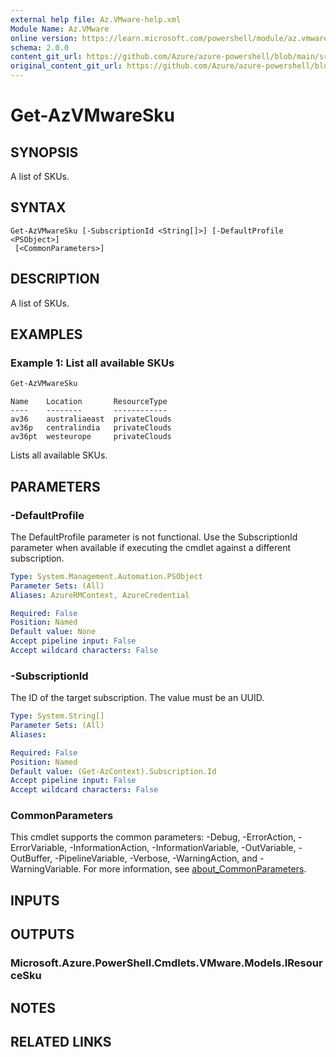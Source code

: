 ```yaml
---
external help file: Az.VMware-help.xml
Module Name: Az.VMware
online version: https://learn.microsoft.com/powershell/module/az.vmware/get-azvmwaresku
schema: 2.0.0
content_git_url: https://github.com/Azure/azure-powershell/blob/main/src/VMware/VMware/help/Get-AzVMwareSku.md
original_content_git_url: https://github.com/Azure/azure-powershell/blob/main/src/VMware/VMware/help/Get-AzVMwareSku.md
---
```


# Get-AzVMwareSku

## SYNOPSIS
A list of SKUs.

## SYNTAX

```
Get-AzVMwareSku [-SubscriptionId <String[]>] [-DefaultProfile <PSObject>]
 [<CommonParameters>]
```

## DESCRIPTION
A list of SKUs.

## EXAMPLES

### Example 1:  List all available SKUs
```powershell
Get-AzVMwareSku
```

```output
Name    Location       ResourceType
----    --------       ------------
av36    australiaeast  privateClouds
av36p   centralindia   privateClouds
av36pt  westeurope     privateClouds
```

Lists all available SKUs.

## PARAMETERS

### -DefaultProfile
The DefaultProfile parameter is not functional.
Use the SubscriptionId parameter when available if executing the cmdlet against a different subscription.

```yaml
Type: System.Management.Automation.PSObject
Parameter Sets: (All)
Aliases: AzureRMContext, AzureCredential

Required: False
Position: Named
Default value: None
Accept pipeline input: False
Accept wildcard characters: False
```

### -SubscriptionId
The ID of the target subscription.
The value must be an UUID.

```yaml
Type: System.String[]
Parameter Sets: (All)
Aliases:

Required: False
Position: Named
Default value: (Get-AzContext).Subscription.Id
Accept pipeline input: False
Accept wildcard characters: False
```

### CommonParameters
This cmdlet supports the common parameters: -Debug, -ErrorAction, -ErrorVariable, -InformationAction, -InformationVariable, -OutVariable, -OutBuffer, -PipelineVariable, -Verbose, -WarningAction, and -WarningVariable. For more information, see [about_CommonParameters](http://go.microsoft.com/fwlink/?LinkID=113216).

## INPUTS

## OUTPUTS

### Microsoft.Azure.PowerShell.Cmdlets.VMware.Models.IResourceSku

## NOTES

## RELATED LINKS
